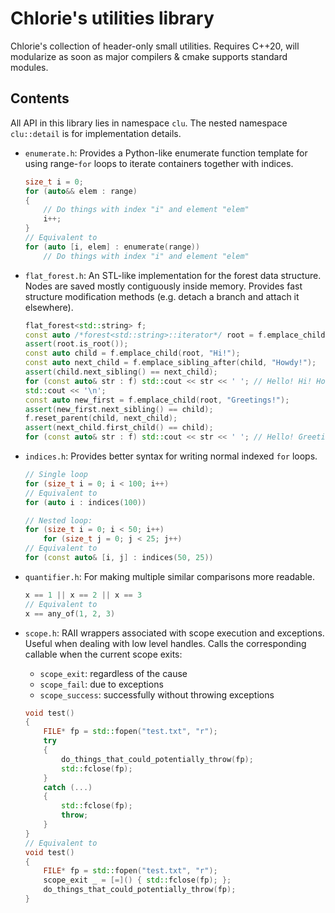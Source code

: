 # Chlorie's utilities library

Chlorie's collection of header-only small utilities. Requires C++20, will modularize as soon as major compilers & cmake supports standard modules.

## Contents

All API in this library lies in namespace `clu`. The nested namespace `clu::detail` is for implementation details.

- `enumerate.h`: Provides a Python-like enumerate function template for using range-`for` loops to iterate containers together with indices.

    ```cpp
    size_t i = 0;
    for (auto&& elem : range)
    {
        // Do things with index "i" and element "elem"
        i++;
    }
    // Equivalent to
    for (auto [i, elem] : enumerate(range))
        // Do things with index "i" and element "elem"
    ```

- `flat_forest.h`: An STL-like implementation for the forest data structure. Nodes are saved mostly contiguously inside memory. Provides fast structure modification methods (e.g. detach a branch and attach it elsewhere).

    ```cpp
    flat_forest<std::string> f;
    const auto /*forest<std::string>::iterator*/ root = f.emplace_child(f.end(), "Hello!");
    assert(root.is_root());
    const auto child = f.emplace_child(root, "Hi!");
    const auto next_child = f.emplace_sibling_after(child, "Howdy!");
    assert(child.next_sibling() == next_child);
    for (const auto& str : f) std::cout << str << ' '; // Hello! Hi! Howdy!
    std::cout << '\n';
    const auto new_first = f.emplace_child(root, "Greetings!");
    assert(new_first.next_sibling() == child);
    f.reset_parent(child, next_child);
    assert(next_child.first_child() == child);
    for (const auto& str : f) std::cout << str << ' '; // Hello! Greetings! Howdy! Hi!
    ```

- `indices.h`: Provides better syntax for writing normal indexed `for` loops.

    ```cpp
    // Single loop
    for (size_t i = 0; i < 100; i++)
    // Equivalent to
    for (auto i : indices(100))
    
    // Nested loop:
    for (size_t i = 0; i < 50; i++)
        for (size_t j = 0; j < 25; j++)
    // Equivalent to
    for (const auto& [i, j] : indices(50, 25))
    ```

- `quantifier.h`: For making multiple similar comparisons more readable.

    ~~~~ cpp
    x == 1 || x == 2 || x == 3
    // Equivalent to
    x == any_of(1, 2, 3)
    ~~~~

- `scope.h`: RAII wrappers associated with scope execution and exceptions. Useful when dealing with low level handles. Calls the corresponding callable when the current scope exits:

  - `scope_exit`: regardless of the cause
  - `scope_fail`: due to exceptions
  - `scope_success`: successfully without throwing exceptions

  ```cpp
  void test()
  {
      FILE* fp = std::fopen("test.txt", "r");
      try 
      {
          do_things_that_could_potentially_throw(fp);
          std::fclose(fp);
      }
      catch (...)
      {
          std::fclose(fp);
          throw;
      }
  }
  // Equivalent to
  void test()
  {
      FILE* fp = std::fopen("test.txt", "r");
      scope_exit _ = [=]() { std::fclose(fp); };
      do_things_that_could_potentially_throw(fp);
  }
  ```